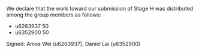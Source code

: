 We declare that the work toward our submission of Stage H was distributed among the group members as follows:

* u6263937 50
* u6352900 50

Signed: Amos Wei (u6263937), Daniel Lai (u6352900)

